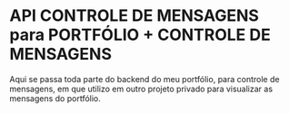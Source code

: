 # API CONTROLE DE MENSAGENS para PORTFÓLIO + CONTROLE DE MENSAGENS
Aqui se passa toda parte do backend do meu portfólio, para controle de mensagens, em que utilizo em outro projeto privado para visualizar as mensagens do portfólio.
